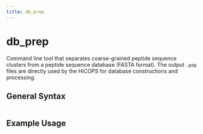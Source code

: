 ```yaml
---
title: db_prep
---
```

# db_prep
Command line tool that separates coarse-grained peptide sequence clusters from a peptide sequence database (FASTA format). The output `.pep` files are directly used by the HiCOPS for database constructions and processing.

## General Syntax

```bash
```

## Example Usage